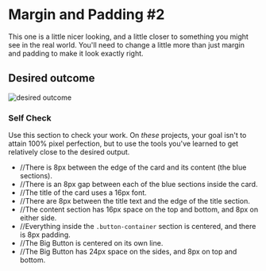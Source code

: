 # Margin and Padding #2

This one is a little nicer looking, and a little closer to something you might see in the real world. You'll need to change a little more than just margin and padding to make it look exactly right.

## Desired outcome
![desired outcome](./desired-outcome.png)

### Self Check
Use this section to check your work. On _these_ projects, your goal isn't to attain 100% pixel perfection, but to use the tools you've learned to get relatively close to the desired output.

- //There is 8px between the edge of the card and its content (the blue sections).
- //There is an 8px gap between each of the blue sections inside the card.
- //The title of the card uses a 16px font.
- //There are 8px between the title text and the edge of the title section.
- //The content section has 16px space on the top and bottom, and 8px on either side.
- //Everything inside the `.button-container` section is centered, and there is 8px padding.
- //The Big Button is centered on its own line.
- //The Big Button has 24px space on the sides, and 8px on top and bottom.
